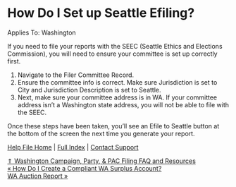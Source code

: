  How Do I Set up Seattle Efiling?
==========

Applies To: Washington

If you need to file your reports with the SEEC (Seattle Ethics and Elections Commission), you will need to ensure your committee is set up correctly first.

1. Navigate to the Filer Committee Record.
2. Ensure the committee info is correct. Make sure Jurisdiction is set to City and Jurisdiction Description is set to Seattle.
3. Next, make sure your committee address is in WA. If your committee address isn’t a Washington state address, you will not be able to file with the SEEC.

Once these steps have been taken, you’ll see an Efile to Seattle button at the bottom of the screen the next time you generate your report.

[Help File Home](/help/) | [Full Index](/Help-File-Directory/) | [Contact Support](mailto:support@ISPolitical.com)

[⇑ Washington Campaign, Party, & PAC Filing FAQ and Resources](/Washington-Campaign-Party-PAC-Filing-FAQ-and-Resources)  
[« How Do I Create a Compliant WA Surplus Account?](/How-Do-I-Create-a-Compliant-WA-Surplus-Account)  
[WA Auction Report »](/WA-Auction-Report)